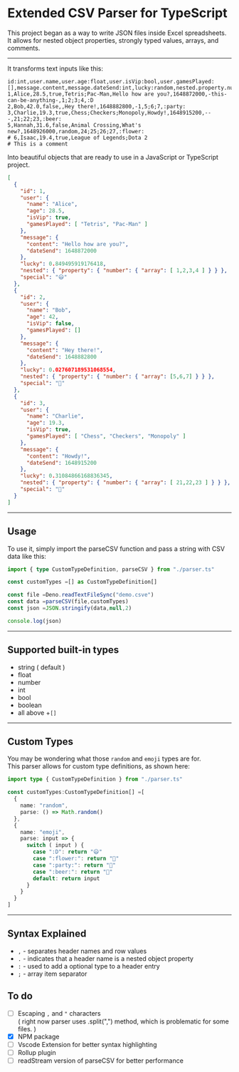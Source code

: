 # Extended CSV Parser for TypeScript

This project began as a way to write JSON files inside Excel spreadsheets.\
It allows for nested object properties, strongly typed values, arrays, and comments.

---

It transforms text inputs like this:
```
id:int,user.name,user.age:float,user.isVip:bool,user.gamesPlayed:[],message.content,message.dateSend:int,lucky:random,nested.property.number.array:number[],special:emoji
1,Alice,28.5,true,Tetris;Pac-Man,Hello how are you?,1648872000,-this-can-be-anything-,1;2;3;4,:D
2,Bob,42.0,false,,Hey there!,1648882800,-1,5;6;7,:party:
3,Charlie,19.3,true,Chess;Checkers;Monopoly,Howdy!,1648915200,---,21;22;23,:beer:
5,Hannah,31.6,false,Animal Crossing,What's new?,1648926000,random,24;25;26;27,:flower:
# 6,Isaac,19.4,true,League of Legends;Dota 2
# This is a comment
```

Into beautiful objects that are ready to use in a JavaScript or TypeScript project.
```json
[
  {
    "id": 1,
    "user": {
      "name": "Alice",
      "age": 28.5,
      "isVip": true,
      "gamesPlayed": [ "Tetris", "Pac-Man" ]
    },
    "message": {
      "content": "Hello how are you?",
      "dateSend": 1648872000
    },
    "lucky": 0.849495919176418,
    "nested": { "property": { "number": { "array": [ 1,2,3,4 ] } } },
    "special": "😃"
  },
  {
    "id": 2,
    "user": {
      "name": "Bob",
      "age": 42,
      "isVip": false,
      "gamesPlayed": []
    },
    "message": {
      "content": "Hey there!",
      "dateSend": 1648882800
    },
    "lucky": 0.027607189531068554,
    "nested": { "property": { "number": { "array": [5,6,7] } } },
    "special": "🎉"
  },
  {
    "id": 3,
    "user": {
      "name": "Charlie",
      "age": 19.3,
      "isVip": true,
      "gamesPlayed": [ "Chess", "Checkers", "Monopoly" ]
    },
    "message": {
      "content": "Howdy!",
      "dateSend": 1648915200
    },
    "lucky": 0.31084866168836345,
    "nested": { "property": { "number": { "array": [ 21,22,23 ] } } },
    "special": "🍺"
  }
]
```

---

## Usage

To use it, simply import the parseCSV function and pass a string with CSV data like this:
```ts
import { type CustomTypeDefinition, parseCSV } from "./parser.ts"

const customTypes =[] as CustomTypeDefinition[]

const file =Deno.readTextFileSync("demo.csve")
const data =parseCSV(file,customTypes)
const json =JSON.stringify(data,null,2)

console.log(json)
```

---

## Supported built-in types
- string ( default )
- float
- number
- int
- bool
- boolean
- all above +`[]`

---

## Custom Types

You may be wondering what those `random` and `emoji` types are for.\
This parser allows for custom type definitions, as shown here:
```ts
import type { CustomTypeDefinition } from "./parser.ts"

const customTypes:CustomTypeDefinition[] =[
  {
    name: "random",
    parse: () => Math.random()
  },
  {
    name: "emoji",
    parse: input => {
      switch ( input ) {
        case ":D": return "😃"
        case ":flower:": return "🌺"
        case ":party:": return "🎉"
        case ":beer:": return "🍺"
        default: return input
      }
    }
  }
]
```

---

## Syntax Explained

- `,` - separates header names and row values
- `.` - indicates that a header name is a nested object property
- `:` - used to add a optional type to a header entry
- `;` - array item separator


## To do
- [ ] Escaping `,` and `"` characters \
( right now parser uses .split(",") method, which is problematic for some files. )
- [x] NPM package
- [ ] Vscode Extension for better syntax highlighting
- [ ] Rollup plugin
- [ ] readStream version of parseCSV for better performance
